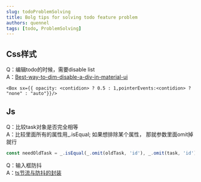 ```yaml
---
slug: todoProblemSolving
title: Bolg tips for solving todo feature problem
authors: quennel
tags: [todo, ProblemSolving]
---
```


## Css样式
Q：编辑todo的时候，需要disable list  
A：[Best-way-to-dim-disable-a-div-in-material-ui](https://stackoverflow.com/questions/62868644/best-way-to-dim-disable-a-div-in-material-ui)
``` tsx
<Box sx={{ opacity: <contidion> ? 0.5 : 1,pointerEvents:<contidion> ? "none" : "auto"}}/>  
```



## Js
Q：比较task对象是否完全相等  
A：比较里面所有的属性用_.isEqual; 如果想排除某个属性， 那就参数里面omit掉就行 
``` js
const needOldTask = _.isEqual(_.omit(oldTask, 'id'), _.omit(task, 'id')) && operationContent === OperationContent.update;
```  
Q：输入框防抖  
A：[ts节流与防抖的封装](https://juejin.cn/post/7214458935171465276)